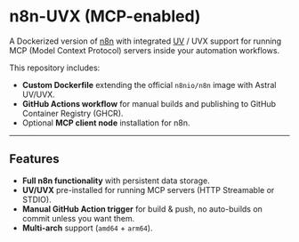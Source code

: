 # n8n-UVX (MCP-enabled)

A Dockerized version of [n8n](https://n8n.io) with integrated [UV](https://github.com/astral-sh/uv) / UVX support for running MCP (Model Context Protocol) servers inside your automation workflows.

This repository includes:
- **Custom Dockerfile** extending the official `n8nio/n8n` image with Astral UV/UVX.
- **GitHub Actions workflow** for manual builds and publishing to GitHub Container Registry (GHCR).
- Optional **MCP client node** installation for n8n.

---

## Features

- **Full n8n functionality** with persistent data storage.
- **UV/UVX** pre-installed for running MCP servers (HTTP Streamable or STDIO).
- **Manual GitHub Action trigger** for build & push, no auto-builds on commit unless you want them.
- **Multi-arch** support (`amd64` + `arm64`).
